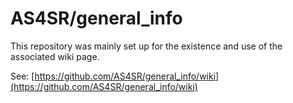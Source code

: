 # AS4SR/general_info

This repository was mainly set up for the existence and use of the associated wiki page.

See: [https://github.com/AS4SR/general_info/wiki](https://github.com/AS4SR/general_info/wiki)
